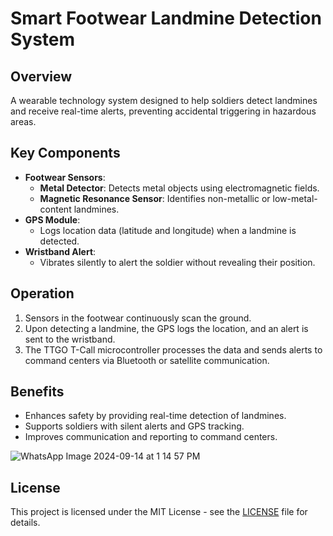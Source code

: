 # Smart Footwear Landmine Detection System

## Overview

A wearable technology system designed to help soldiers detect landmines and receive real-time alerts, preventing accidental triggering in hazardous areas.

## Key Components

- **Footwear Sensors**:
  - **Metal Detector**: Detects metal objects using electromagnetic fields.
  - **Magnetic Resonance Sensor**: Identifies non-metallic or low-metal-content landmines.
- **GPS Module**:
  - Logs location data (latitude and longitude) when a landmine is detected.
- **Wristband Alert**:
  - Vibrates silently to alert the soldier without revealing their position.

## Operation

1. Sensors in the footwear continuously scan the ground.
2. Upon detecting a landmine, the GPS logs the location, and an alert is sent to the wristband.
3. The TTGO T-Call microcontroller processes the data and sends alerts to command centers via Bluetooth or satellite communication.

## Benefits

- Enhances safety by providing real-time detection of landmines.
- Supports soldiers with silent alerts and GPS tracking.
- Improves communication and reporting to command centers.


![WhatsApp Image 2024-09-14 at 1 14 57 PM](https://github.com/user-attachments/assets/8dbde491-c438-40f7-99e7-825f6f178f28)


## License

This project is licensed under the MIT License - see the [LICENSE](LICENSE) file for details.
